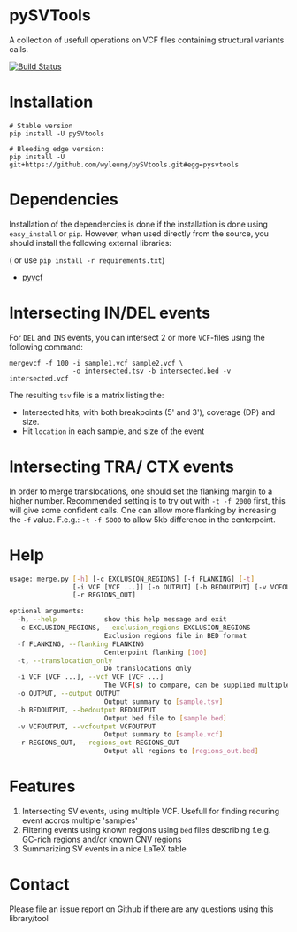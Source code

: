 # pySVTools

A collection of usefull operations on VCF files containing structural variants calls.

[![Build Status](https://travis-ci.org/wyleung/pySVtools.svg?branch=master)](https://travis-ci.org/wyleung/pySVtools)

# Installation

    # Stable version
    pip install -U pySVtools

    # Bleeding edge version:
    pip install -U git+https://github.com/wyleung/pySVtools.git#egg=pysvtools

# Dependencies

Installation of the dependencies is done if the installation is done using `easy_install` or `pip`. However, when used directly from the source, you should install the following external libraries:

( or use `pip install -r requirements.txt`)


 - [pyvcf](https://github.com/jamescasbon/PyVCF)
 


# Intersecting IN/DEL events

For `DEL` and `INS` events, you can intersect 2 or more `VCF`-files using the following command:

    mergevcf -f 100 -i sample1.vcf sample2.vcf \
                    -o intersected.tsv -b intersected.bed -v intersected.vcf

The resulting `tsv` file is a matrix listing the:

 - Intersected hits, with both breakpoints (5' and 3'), coverage (DP) and size.
 - Hit `location` in each sample, and size of the event

# Intersecting TRA/ CTX events

In order to merge translocations, one should set the flanking margin to a higher number.
Recommended setting is to try out with `-t -f 2000` first, this will give some confident calls.
One can allow more flanking by increasing the `-f` value. F.e.g.: `-t -f 5000` to allow 5kb difference in the centerpoint.




# Help

```bash
usage: merge.py [-h] [-c EXCLUSION_REGIONS] [-f FLANKING] [-t]
                [-i VCF [VCF ...]] [-o OUTPUT] [-b BEDOUTPUT] [-v VCFOUTPUT]
                [-r REGIONS_OUT]

optional arguments:
  -h, --help            show this help message and exit
  -c EXCLUSION_REGIONS, --exclusion_regions EXCLUSION_REGIONS
                        Exclusion regions file in BED format
  -f FLANKING, --flanking FLANKING
                        Centerpoint flanking [100]
  -t, --translocation_only
                        Do translocations only
  -i VCF [VCF ...], --vcf VCF [VCF ...]
                        The VCF(s) to compare, can be supplied multiple times
  -o OUTPUT, --output OUTPUT
                        Output summary to [sample.tsv]
  -b BEDOUTPUT, --bedoutput BEDOUTPUT
                        Output bed file to [sample.bed]
  -v VCFOUTPUT, --vcfoutput VCFOUTPUT
                        Output summary to [sample.vcf]
  -r REGIONS_OUT, --regions_out REGIONS_OUT
                        Output all regions to [regions_out.bed]
```


# Features

 1. Intersecting SV events, using multiple VCF. Usefull for finding recuring event accros multiple 'samples'
 1. Filtering events using known regions using ``bed`` files describing f.e.g. GC-rich regions and/or known CNV regions
 1. Summarizing SV events in a nice LaTeX table

# Contact

Please file an issue report on Github if there are any questions using this library/tool

